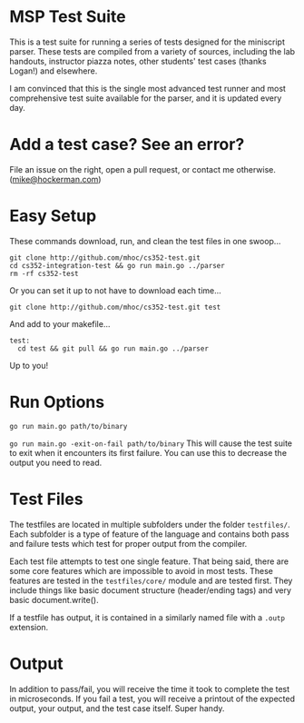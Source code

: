 
# MSP Test Suite

This is a test suite for running a series of tests designed for the miniscript
parser. These tests are compiled from a variety of sources, including the
lab handouts, instructor piazza notes, other students' test cases (thanks
Logan!) and elsewhere.

I am convinced that this is the single most advanced test runner and most
comprehensive test suite available for the parser, and it is updated every day.

# Add a test case? See an error?

File an issue on the right, open a pull request, or contact me otherwise.
(mike@hockerman.com)

# Easy Setup

These commands download, run, and clean the test files in one swoop...

```
git clone http://github.com/mhoc/cs352-test.git
cd cs352-integration-test && go run main.go ../parser
rm -rf cs352-test
```

Or you can set it up to not have to download each time...

```
git clone http://github.com/mhoc/cs352-test.git test
```

And add to your makefile...

```
test:
  cd test && git pull && go run main.go ../parser
```

Up to you!

# Run Options

`go run main.go path/to/binary`

`go run main.go -exit-on-fail path/to/binary`
This will cause the test suite to exit when it encounters its first failure.
You can use this to decrease the output you need to read.

# Test Files

The testfiles are located in multiple subfolders under the folder `testfiles/`.
Each subfolder is a type of feature of the language and contains both pass
and failure tests which test for proper output from the compiler.

Each test file attempts to test one single feature. That being said, there are
some core features which are impossible to avoid in most tests. These features
are tested in the `testfiles/core/` module and are tested first. They include
things like basic document structure (header/ending tags) and
very basic document.write().

If a testfile has output, it is contained in a similarly named file with a
`.outp` extension.

# Output

In addition to pass/fail, you will receive the time it took to complete the
test in microseconds. If you fail a test, you will receive a printout of
the expected output, your output, and the test case itself. Super handy.

